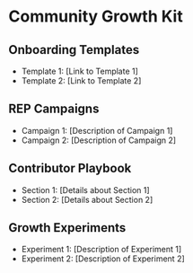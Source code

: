 # Community Growth Kit

## Onboarding Templates
- Template 1: [Link to Template 1]
- Template 2: [Link to Template 2]

## REP Campaigns
- Campaign 1: [Description of Campaign 1]
- Campaign 2: [Description of Campaign 2]

## Contributor Playbook
- Section 1: [Details about Section 1]
- Section 2: [Details about Section 2]

## Growth Experiments
- Experiment 1: [Description of Experiment 1]
- Experiment 2: [Description of Experiment 2]
